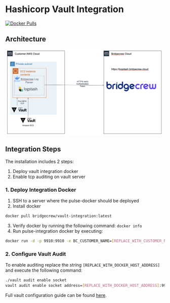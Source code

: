 # Hashicorp Vault Integration
[![Docker Pulls](https://img.shields.io/docker/pulls/bridgecrew/vault-integration)](https://hub.docker.com/r/bridgecrew/vault-integration)

## Architecture 
![Integration architecture](../../docs/VaultArch.png)

## Integration Steps
The installation includes 2 steps:   
1. Deploy vault integration docker
2. Enable tcp auditing on vault server

### 1. Deploy Integration Docker

1. SSH to a server where the pulse-docker should be deployed
2. Install docker
```sh 
docker pull bridgecrew/vault-integration:latest 
```

3. Verify docker by running the following command: ``` docker info ```
4. Run pulse-integration docker by executing:
```sh
docker run -d -p 9910:9910 -e BC_CUSTOMER_NAME=[REPLACE_WITH_CUSTOMER_NAME] -e BC_API_TOKEN=[REPLACE_WITH_API_TOKEN] -e BC_URL="https://logstash.bridgecrew.cloud/logstash" bridgecrew/vault-integration
```

### 2. Configure Vault Audit
To enable auditing replace the string `[REPLACE_WITH_DOCKER_HOST_ADDRESS]` and execute the following command:
```bash
./vault audit enable socket
vault audit enable socket address=[REPLACE_WITH_DOCKER_HOST_ADDRESS]:9910 socket_type=tcp format=jso
```

Full vault configuration guide can be found [here](https://www.vaultproject.io/docs/audit/socket.html).
